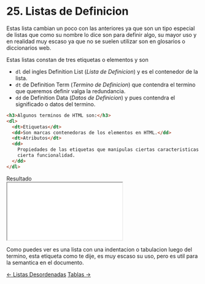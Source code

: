 # 25. Listas de Definicion

Estas lista cambian un poco con las anteriores ya que son un tipo especial de listas que como su nombre lo dice son para definir algo, su mayor uso y en realidad muy escaso ya que no se suelen utilizar son en glosarios o diccionarios web.

Estas listas constan de tres etiquetas o elementos y son
- <code>dl</code> del ingles <span class="emphasis">Definition List</span> (*Lista de Definicion*) y es el contenedor de la lista.
- <code>dt</code> de <span class="emphasis">Definition Term</span> (*Termino de Definicion*) que contendra el termino que queremos definir valga la redundancia.
- <code>dd</code> de <span class="emphasis">Definition Data</span> (*Datos de Definicion*) y pues contendra el significado o datos del termino.

```html
<h3>Algunos terminos de HTML son:</h3>
<dl>
  <dt>Etiquetas</dt>
  <dd>Son marcas contenedoras de los elementos en HTML.</dd>
  <dt>Atributos</dt>
  <dd>
    Propiedades de las etiquetas que manipulas ciertas caracteristicas y dan
    cierta funcionalidad.
  </dd>
</dl>
```

<div class="iframe">
<div class="iframe-title">Resultado</div>
<iframe src="./iframes/dl.html"></iframe>
</div>

Como puedes ver es una lista con una indentacion o tabulacion luego del termino, esta etiqueta como te dije, es muy escaso su uso, pero es util para la semantica en el documento.

<div class="pagination">
  <a href="#/listas-desordenadas" class="pagination-button">← Listas Desordenadas</a>
  <a href="#/tablas" class="pagination-button">Tablas →</a>
</div>